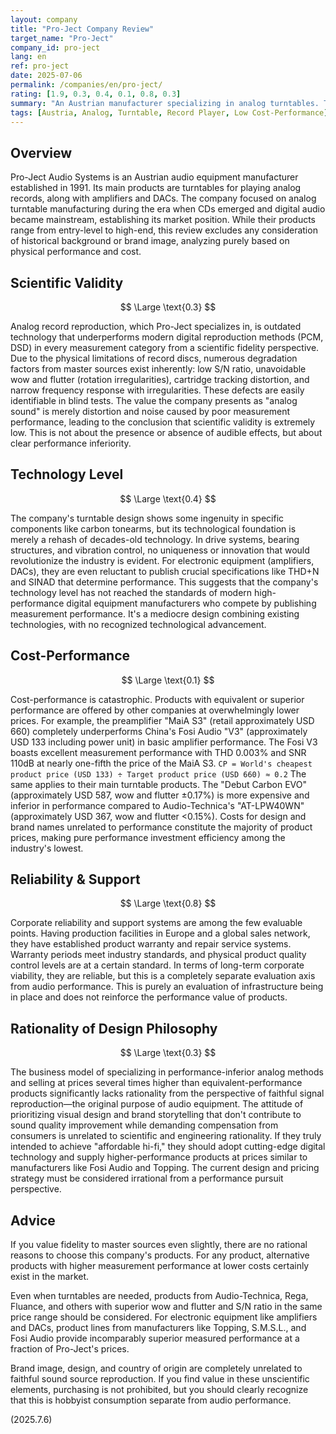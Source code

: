 ```yaml
---
layout: company
title: "Pro-Ject Company Review"
target_name: "Pro-Ject"
company_id: pro-ject
lang: en
ref: pro-ject
date: 2025-07-06
permalink: /companies/en/pro-ject/
rating: [1.9, 0.3, 0.4, 0.1, 0.8, 0.3]
summary: "An Austrian manufacturer specializing in analog turntables. Their product lineup significantly underperforms modern standard digital reproduction methods in objective fidelity metrics such as S/N ratio, wow and flutter, and distortion rates. Additionally, equivalent performance can be achieved by Chinese competitors at a fraction of the cost, making cost-performance extremely low. Their design philosophy lacks rationality in performance pursuit, making it difficult to find compelling reasons for selection."
tags: [Austria, Analog, Turntable, Record Player, Low Cost-Performance]
---
```


## Overview

Pro-Ject Audio Systems is an Austrian audio equipment manufacturer established in 1991. Its main products are turntables for playing analog records, along with amplifiers and DACs. The company focused on analog turntable manufacturing during the era when CDs emerged and digital audio became mainstream, establishing its market position. While their products range from entry-level to high-end, this review excludes any consideration of historical background or brand image, analyzing purely based on physical performance and cost.

## Scientific Validity

$$ \Large \text{0.3} $$

Analog record reproduction, which Pro-Ject specializes in, is outdated technology that underperforms modern digital reproduction methods (PCM, DSD) in every measurement category from a scientific fidelity perspective. Due to the physical limitations of record discs, numerous degradation factors from master sources exist inherently: low S/N ratio, unavoidable wow and flutter (rotation irregularities), cartridge tracking distortion, and narrow frequency response with irregularities. These defects are easily identifiable in blind tests. The value the company presents as "analog sound" is merely distortion and noise caused by poor measurement performance, leading to the conclusion that scientific validity is extremely low. This is not about the presence or absence of audible effects, but about clear performance inferiority.

## Technology Level

$$ \Large \text{0.4} $$

The company's turntable design shows some ingenuity in specific components like carbon tonearms, but its technological foundation is merely a rehash of decades-old technology. In drive systems, bearing structures, and vibration control, no uniqueness or innovation that would revolutionize the industry is evident. For electronic equipment (amplifiers, DACs), they are even reluctant to publish crucial specifications like THD+N and SINAD that determine performance. This suggests that the company's technology level has not reached the standards of modern high-performance digital equipment manufacturers who compete by publishing measurement performance. It's a mediocre design combining existing technologies, with no recognized technological advancement.

## Cost-Performance

$$ \Large \text{0.1} $$

Cost-performance is catastrophic. Products with equivalent or superior performance are offered by other companies at overwhelmingly lower prices. For example, the preamplifier "MaiA S3" (retail approximately USD 660) completely underperforms China's Fosi Audio "V3" (approximately USD 133 including power unit) in basic amplifier performance. The Fosi V3 boasts excellent measurement performance with THD 0.003% and SNR 110dB at nearly one-fifth the price of the MaiA S3.
`CP = World's cheapest product price (USD 133) ÷ Target product price (USD 660) ≈ 0.2`
The same applies to their main turntable products. The "Debut Carbon EVO" (approximately USD 587, wow and flutter ±0.17%) is more expensive and inferior in performance compared to Audio-Technica's "AT-LPW40WN" (approximately USD 367, wow and flutter <0.15%). Costs for design and brand names unrelated to performance constitute the majority of product prices, making pure performance investment efficiency among the industry's lowest.

## Reliability & Support

$$ \Large \text{0.8} $$

Corporate reliability and support systems are among the few evaluable points. Having production facilities in Europe and a global sales network, they have established product warranty and repair service systems. Warranty periods meet industry standards, and physical product quality control levels are at a certain standard. In terms of long-term corporate viability, they are reliable, but this is a completely separate evaluation axis from audio performance. This is purely an evaluation of infrastructure being in place and does not reinforce the performance value of products.

## Rationality of Design Philosophy

$$ \Large \text{0.3} $$

The business model of specializing in performance-inferior analog methods and selling at prices several times higher than equivalent-performance products significantly lacks rationality from the perspective of faithful signal reproduction—the original purpose of audio equipment. The attitude of prioritizing visual design and brand storytelling that don't contribute to sound quality improvement while demanding compensation from consumers is unrelated to scientific and engineering rationality. If they truly intended to achieve "affordable hi-fi," they should adopt cutting-edge digital technology and supply higher-performance products at prices similar to manufacturers like Fosi Audio and Topping. The current design and pricing strategy must be considered irrational from a performance pursuit perspective.

## Advice

If you value fidelity to master sources even slightly, there are no rational reasons to choose this company's products. For any product, alternative products with higher measurement performance at lower costs certainly exist in the market.

Even when turntables are needed, products from Audio-Technica, Rega, Fluance, and others with superior wow and flutter and S/N ratio in the same price range should be considered. For electronic equipment like amplifiers and DACs, product lines from manufacturers like Topping, S.M.S.L., and Fosi Audio provide incomparably superior measured performance at a fraction of Pro-Ject's prices.

Brand image, design, and country of origin are completely unrelated to faithful sound source reproduction. If you find value in these unscientific elements, purchasing is not prohibited, but you should clearly recognize that this is hobbyist consumption separate from audio performance.

(2025.7.6)